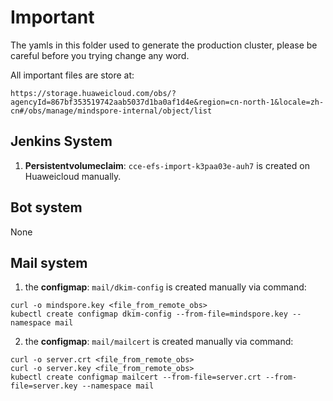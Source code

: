 # Important

The yamls in this folder used to generate the production cluster, please be careful before you trying change any word.

All important files are store at: 
```
https://storage.huaweicloud.com/obs/?agencyId=867bf353519742aab5037d1ba0af1d4e&region=cn-north-1&locale=zh-cn#/obs/manage/mindspore-internal/object/list
```


## Jenkins System
1. **Persistentvolumeclaim**: `cce-efs-import-k3paa03e-auh7` is created on Huaweicloud manually. 


## Bot system
None

## Mail system
1. the **configmap**: `mail/dkim-config` is created manually via command:
```
curl -o mindspore.key <file_from_remote_obs> 
kubectl create configmap dkim-config --from-file=mindspore.key --namespace mail
``` 
2. the **configmap**: `mail/mailcert` is created manually via command:
```
curl -o server.crt <file_from_remote_obs> 
curl -o server.key <file_from_remote_obs>
kubectl create configmap mailcert --from-file=server.crt --from-file=server.key --namespace mail
```